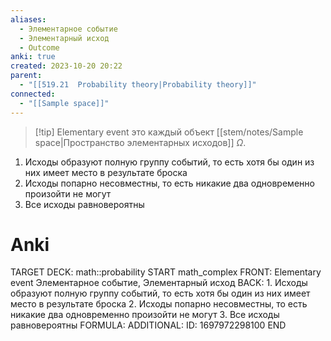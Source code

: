 ```yaml
---
aliases:
  - Элементарное событие
  - Элементарный исход
  - Outcome
anki: true
created: 2023-10-20 20:22
parent:
  - "[[519.21  Probability theory|Probability theory]]"
connected:
  - "[[Sample space]]"
---
```


> [!tip] Elementary event
это каждый объект [[stem/notes/Sample space|Пространство элементарных исходов]]  $\Omega$.

1. Исходы образуют полную группу событий, то есть хотя бы один из них имеет место в результате броска
2. Исходы попарно несовместны, то есть никакие два одновременно произойти не могут
3. Все исходы равновероятны



# Anki
TARGET DECK: math::probability
START
math_complex
FRONT: Elementary event
Элементарное событие, Элементарный исход
BACK: 1. Исходы образуют полную группу событий, то есть хотя бы один из них имеет место в результате броска
2. Исходы попарно несовместны, то есть никакие два одновременно произойти не могут
3. Все исходы равновероятны
FORMULA: 
ADDITIONAL:
ID: 1697972298100
END